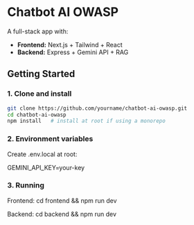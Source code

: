 # Chatbot AI OWASP

A full-stack app with:

- **Frontend:** Next.js + Tailwind + React
- **Backend:** Express + Gemini API + RAG

## Getting Started

### 1. Clone and install

```bash
git clone https://github.com/yourname/chatbot-ai-owasp.git
cd chatbot-ai-owasp
npm install   # install at root if using a monorepo
```

### 2. Environment variables

Create .env.local at root:

GEMINI_API_KEY=your-key

### 3. Running

Frontend: cd frontend && npm run dev

Backend: cd backend && npm run dev